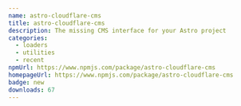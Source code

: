 ```yaml
---
name: astro-cloudflare-cms
title: astro-cloudflare-cms
description: The missing CMS interface for your Astro project
categories:
  - loaders
  - utilities
  - recent
npmUrl: https://www.npmjs.com/package/astro-cloudflare-cms
homepageUrl: https://www.npmjs.com/package/astro-cloudflare-cms
badge: new
downloads: 67
---
```

